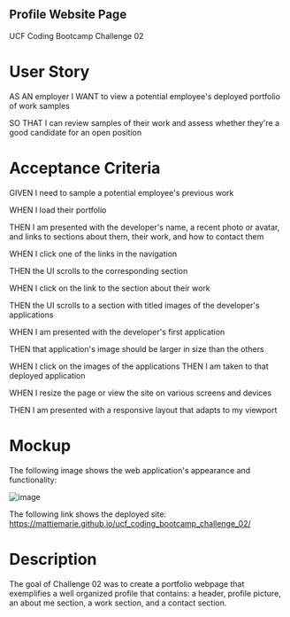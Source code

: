 ## Profile Website Page

UCF Coding Bootcamp Challenge 02

# User Story

AS AN employer I WANT to view a potential employee's deployed portfolio of work samples

SO THAT I can review samples of their work and assess whether they're a good candidate for an open position


# Acceptance Criteria

GIVEN I need to sample a potential employee's previous work

WHEN I load their portfolio 

THEN I am presented with the developer's name, a recent photo or avatar, and links to sections about them,
their work, and how to contact them

WHEN I click one of the links in the navigation

THEN the UI scrolls to the corresponding section

WHEN I click on the link to the section about their work

THEN the UI scrolls to a section with titled images of the developer's applications

WHEN I am presented with the developer's first application

THEN that application's image should be larger in size than the others

WHEN I click on the images of the applications THEN I am taken to that deployed application

WHEN I resize the page or view the site on various screens and devices

THEN I am presented with a responsive layout that adapts to my viewport


# Mockup

The following image shows the web application's appearance and functionality:








![image](https://user-images.githubusercontent.com/111001779/194683788-726b8c46-9314-4594-85fc-974d2bc3437c.png)













The following link shows the deployed site: https://mattiemarie.github.io/ucf_coding_bootcamp_challenge_02/


# Description

The goal of Challenge 02 was to create a portfolio webpage that exemplifies a well organized 
profile that contains: a header, profile picture, an about me section, a work section, and a contact section.
